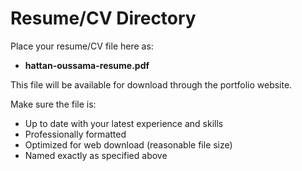 # Resume/CV Directory

Place your resume/CV file here as:
- **hattan-oussama-resume.pdf**

This file will be available for download through the portfolio website.

Make sure the file is:
- Up to date with your latest experience and skills
- Professionally formatted
- Optimized for web download (reasonable file size)
- Named exactly as specified above

